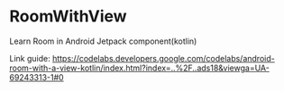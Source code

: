 # RoomWithView
Learn Room in Android Jetpack component(kotlin)

Link guide: https://codelabs.developers.google.com/codelabs/android-room-with-a-view-kotlin/index.html?index=..%2F..ads18&viewga=UA-69243313-1#0
